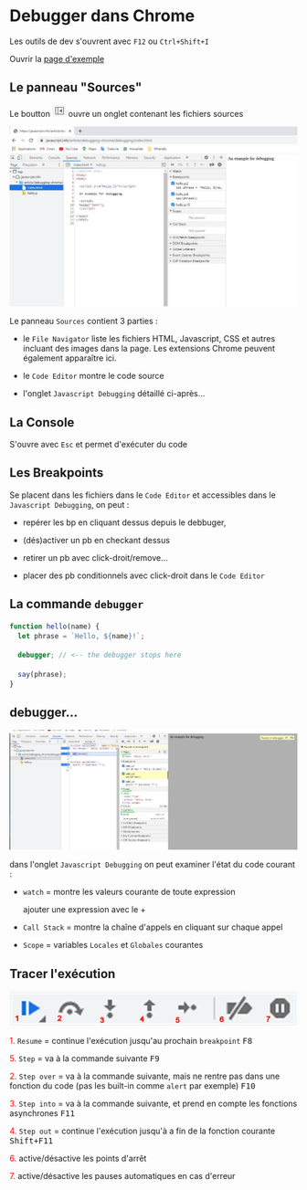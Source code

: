 # Debugger dans Chrome

Les outils de dev s'ouvrent avec `F12` ou `Ctrl+Shift+I`

Ouvrir la [page d'exemple](https://javascript.info/article/debugging-chrome/debugging/index.html)

## Le panneau "Sources"

Le boutton ![toggler_button.jpg](img/toggler_button.jpg) ouvre un onglet contenant les fichiers sources

![sources_panel.jpg](img/sources_panel.jpg)

Le panneau `Sources` contient 3 parties :

- le `File Navigator` liste les fichiers HTML, Javascript, CSS et autres incluant des images dans la page. Les extensions Chrome peuvent également apparaître ici.

- le `Code Editor` montre le code source

- l'onglet `Javascript Debugging` détaillé ci-après...

## La Console

S'ouvre avec `Esc` et permet d'exécuter du code

## Les Breakpoints

Se placent dans les fichiers dans le `Code Editor` et accessibles dans le `Javascript Debugging`, on peut :

- repérer les bp en cliquant dessus depuis le debbuger,

- (dés)activer un pb en checkant dessus

- retirer un pb avec click-droit/remove...

- placer des pb conditionnels avec click-droit dans le `Code Editor`

## La commande `debugger`

```js
function hello(name) {
  let phrase = `Hello, ${name}!`;

  debugger; // <-- the debugger stops here

  say(phrase);
}
```

## debugger...

![debugg.jpg](img/debugg.jpg)

dans l'onglet `Javascript Debugging` on peut examiner l'état du code courant :

- `watch` = montre les valeurs courante de toute expression

  ajouter une expression avec le +

- `Call Stack` = montre la chaîne d'appels en cliquant sur chaque appel
- `Scope` = variables `Locales` et `Globales` courantes

## Tracer l'exécution

![debugg_trace.jpg](img/debugg_trace.jpg)

<span style="color:red">1.</span> `Resume` = continue l'exécution jusqu'au prochain `breakpoint` <kbd>F8</kbd>

<span style="color:red">5.</span> `Step` = va à la commande suivante <kbd>F9</kbd>

<span style="color:red">2.</span> `Step over` = va à la commande suivante, mais ne rentre pas dans une fonction du code (pas les built-in comme `alert` par exemple) <kbd>F10</kbd>

<span style="color:red">3.</span> `Step into` = va à la commande suivante, et prend en compte les fonctions asynchrones <kbd>F11</kbd>

<span style="color:red">4.</span> `Step out` = continue l'exécution jusqu'à a fin de la fonction courante <kbd>Shift+F11</kbd>

<span style="color:red">6.</span> active/désactive les points d'arrêt

<span style="color:red">7.</span> active/désactive les pauses automatiques en cas d'erreur
